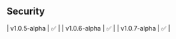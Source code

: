 ## Security


| v1.0.5-alpha  | :white_check_mark: |
| v1.0.6-alpha  | :white_check_mark: |
| v1.0.7-alpha  | :white_check_mark: |
